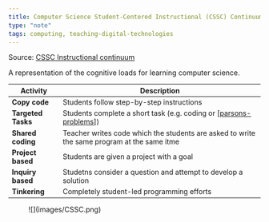 ```yaml
---
title: Computer Science Student-Centered Instructional (CSSC) Continuum
type: "note"
tags: computing, teaching-digital-technologies
---
```




Source: [CSSC Instructional continuum](https://textbooks.cs.ksu.edu/tlcs/4-designing-cs-lessons/03-instructional-continuum/index.html)

A representation of the cognitive loads for learning computer science.

| Activity | Description |
|---|---|
| **Copy code** | Students follow step-by-step instructions | 
| **Targeted Tasks** | Students complete a short task (e.g. coding or [[parsons-problems]]) |
| **Shared coding** | Teacher writes code which the students are asked to write the same program at the same itme
| **Project based** | Students are given a project with a goal | 
| **Inquiry based** | Studetns consider a question and attempt to develop a solution |
| **Tinkering** | Completely student-led programming efforts |

<figure markdown>
![](images/CSSC.png)
</figure>


[//begin]: # "Autogenerated link references for markdown compatibility"
[parsons-problems]: ../../computing/parsons-problems "Parson's problems"
[//end]: # "Autogenerated link references"